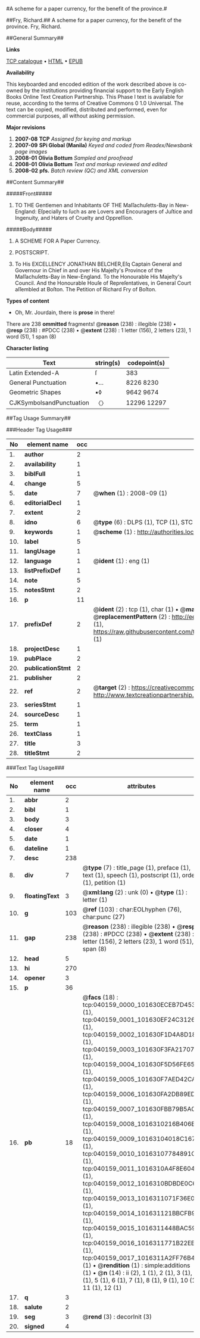 #A scheme for a paper currency, for the benefit of the province.#

##Fry, Richard.##
A scheme for a paper currency, for the benefit of the province.
Fry, Richard.

##General Summary##

**Links**

[TCP catalogue](http://www.ota.ox.ac.uk/tcp/)  • 
[HTML](http://tei.it.ox.ac.uk/tcp/Texts-HTML/free/N30/N30229.html)  • 
[EPUB](http://tei.it.ox.ac.uk/tcp/Texts-EPUB/free/N30/N30229.epub)

**Availability**

This keyboarded and encoded edition of the
	       work described above is co-owned by the institutions
	       providing financial support to the Early English Books
	       Online Text Creation Partnership. This Phase I text is
	       available for reuse, according to the terms of Creative
	       Commons 0 1.0 Universal. The text can be copied,
	       modified, distributed and performed, even for
	       commercial purposes, all without asking permission.

**Major revisions**

1. __2007-08__ __TCP__ *Assigned for keying and markup*
1. __2007-09__ __SPi Global (Manila)__ *Keyed and coded from Readex/Newsbank page images*
1. __2008-01__ __Olivia Bottum__ *Sampled and proofread*
1. __2008-01__ __Olivia Bottum__ *Text and markup reviewed and edited*
1. __2008-02__ __pfs.__ *Batch review (QC) and XML conversion*

##Content Summary##

#####Front#####

1. TO THE Gentlemen and Inhabitants OF THE Maſſachuſetts-Bay in New-England: Eſpecially to ſuch as are Lovers and Encouragers of Juſtice and Ingenuity, and Haters of Cruelty and Oppreſſion.

#####Body#####

1. A SCHEME FOR A Paper Currency.

1. POSTSCRIPT.

1. To His EXCELLENCY JONATHAN BELCHER,Eſq Captain General and Governour in Chief in and over His Majeſty's Province of the Maſſachuſetts-Bay in New-England. To the Honourable His Majeſty's Council. And the Honourable Houſe of Repreſentatives, in General Court aſſembled at Boſton. The Petition of Richard Fry of Boſton.

**Types of content**

  * Oh, Mr. Jourdain, there is **prose** in there!

There are 238 **ommitted** fragments! 
 @__reason__ (238) : illegible (238)  •  @__resp__ (238) : #PDCC (238)  •  @__extent__ (238) : 1 letter (156), 2 letters (23), 1 word (51), 1 span (8)

**Character listing**


|Text|string(s)|codepoint(s)|
|---|---|---|
|Latin Extended-A|ſ|383|
|General Punctuation|•…|8226 8230|
|Geometric Shapes|▪◊|9642 9674|
|CJKSymbolsandPunctuation|〈〉|12296 12297|

##Tag Usage Summary##

###Header Tag Usage###

|No|element name|occ|attributes|
|---|---|---|---|
|1.|__author__|2||
|2.|__availability__|1||
|3.|__biblFull__|1||
|4.|__change__|5||
|5.|__date__|7| @__when__ (1) : 2008-09 (1)|
|6.|__editorialDecl__|1||
|7.|__extent__|2||
|8.|__idno__|6| @__type__ (6) : DLPS (1), TCP (1), STC (1), NOTIS (1), IMAGE-SET (1), EVANS-CITATION (1)|
|9.|__keywords__|1| @__scheme__ (1) : http://authorities.loc.gov/ (1)|
|10.|__label__|5||
|11.|__langUsage__|1||
|12.|__language__|1| @__ident__ (1) : eng (1)|
|13.|__listPrefixDef__|1||
|14.|__note__|5||
|15.|__notesStmt__|2||
|16.|__p__|11||
|17.|__prefixDef__|2| @__ident__ (2) : tcp (1), char (1)  •  @__matchPattern__ (2) : ([0-9\-]+):([0-9IVX]+) (1), (.+) (1)  •  @__replacementPattern__ (2) : http://eebo.chadwyck.com/downloadtiff?vid=$1&page=$2 (1), https://raw.githubusercontent.com/textcreationpartnership/Texts/master/tcpchars.xml#$1 (1)|
|18.|__projectDesc__|1||
|19.|__pubPlace__|2||
|20.|__publicationStmt__|2||
|21.|__publisher__|2||
|22.|__ref__|2| @__target__ (2) : https://creativecommons.org/publicdomain/zero/1.0/ (1), http://www.textcreationpartnership.org/docs/. (1)|
|23.|__seriesStmt__|1||
|24.|__sourceDesc__|1||
|25.|__term__|1||
|26.|__textClass__|1||
|27.|__title__|3||
|28.|__titleStmt__|2||


###Text Tag Usage###

|No|element name|occ|attributes|
|---|---|---|---|
|1.|__abbr__|2||
|2.|__bibl__|1||
|3.|__body__|3||
|4.|__closer__|4||
|5.|__date__|1||
|6.|__dateline__|1||
|7.|__desc__|238||
|8.|__div__|7| @__type__ (7) : title_page (1), preface (1), text (1), speech (1), postscript (1), order (1), petition (1)|
|9.|__floatingText__|3| @__xml:lang__ (2) : unk (0)  •  @__type__ (1) : letter (1)|
|10.|__g__|103| @__ref__ (103) : char:EOLhyphen (76), char:punc (27)|
|11.|__gap__|238| @__reason__ (238) : illegible (238)  •  @__resp__ (238) : #PDCC (238)  •  @__extent__ (238) : 1 letter (156), 2 letters (23), 1 word (51), 1 span (8)|
|12.|__head__|5||
|13.|__hi__|270||
|14.|__opener__|3||
|15.|__p__|36||
|16.|__pb__|18| @__facs__ (18) : tcp:040159_0000_101630ECEB7D4530 (1), tcp:040159_0001_101630EF24C31260 (1), tcp:040159_0002_101630F1D4A8D180 (1), tcp:040159_0003_101630F3FA217070 (1), tcp:040159_0004_101630F5D56FE658 (1), tcp:040159_0005_101630F7AED42CA8 (1), tcp:040159_0006_101630FA2DB89ED0 (1), tcp:040159_0007_101630FBB79B5A00 (1), tcp:040159_0008_1016310216B406E8 (1), tcp:040159_0009_10163104018C1670 (1), tcp:040159_0010_10163107784891C0 (1), tcp:040159_0011_1016310A4F8E6048 (1), tcp:040159_0012_1016310BDBDE0C68 (1), tcp:040159_0013_1016311071F36E08 (1), tcp:040159_0014_101631121BBCFB90 (1), tcp:040159_0015_1016311448BAC590 (1), tcp:040159_0016_1016311771B22EE8 (1), tcp:040159_0017_1016311A2FF76B40 (1)  •  @__rendition__ (1) : simple:additions (1)  •  @__n__ (14) : ii (2), 1 (1), 2 (1), 3 (1), 4 (1), 5 (1), 6 (1), 7 (1), 8 (1), 9 (1), 10 (1), 11 (1), 12 (1)|
|17.|__q__|3||
|18.|__salute__|2||
|19.|__seg__|3| @__rend__ (3) : decorInit (3)|
|20.|__signed__|4||
